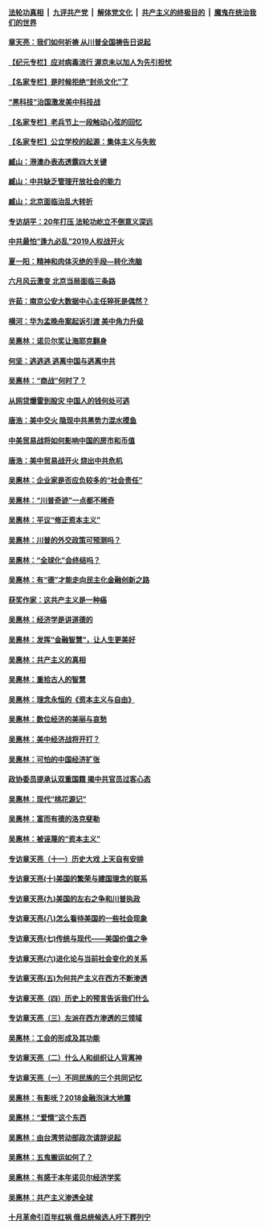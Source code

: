 ####  [法轮功真相](../../../../basic/blob/master/README.md?t=06181702) &nbsp;|&nbsp; [九评共产党](../../../../9ping.md/blob/master/README.md?t=06181702) &nbsp;|&nbsp; [解体党文化](../../../../jtdwh.md/blob/master/README.md?t=06181702)  &nbsp;|&nbsp; [共产主义的终极目的](../../../../gczydzjmd.md/blob/master/README.md?t=06181702) &nbsp;|&nbsp; [魔鬼在统治我们的世界](../../../../mgztzwmdsj.md/blob/master/README.md?t=06181702) 

#### [章天亮：我们如何祈祷 从川普全国祷告日说起](../pages/nsc423/n11944627.md?t=06181702) 

#### [【纪元专栏】应对病毒流行 渥京未以加人为先引担忧](../pages/nsc423/n11875714.md?t=06181702) 

#### [【名家专栏】是时候拒绝“封杀文化”了](../pages/nsc423/n11814093.md?t=06181702) 

#### [“黑科技”治国激发美中科技战](../pages/nsc423/n11638056.md?t=06181702) 

#### [【名家专栏】老兵节上一段触动心弦的回忆](../pages/nsc423/n11646016.md?t=06181702) 

#### [【名家专栏】公立学校的起源：集体主义与失败](../pages/nsc423/n11601833.md?t=06181702) 

#### [臧山：港澳办表态透露四大关键](../pages/nsc423/n11421628.md?t=06181702) 

#### [臧山：中共缺乏管理开放社会的能力](../pages/nsc423/n11407457.md?t=06181702) 

#### [臧山：北京面临治乱大转折](../pages/nsc423/n11406895.md?t=06181702) 

#### [专访胡平：20年打压 法轮功屹立不倒意义深远](../pages/nsc423/n11398800.md?t=06181702) 

#### [中共最怕“逢九必乱”2019人权战开火](../pages/nsc423/n11385248.md?t=06181702) 

#### [夏一阳：精神和肉体灭绝的手段—转化洗脑](../pages/nsc423/n11368250.md?t=06181702) 

#### [六月风云激变 北京当局面临三条路](../pages/nsc423/n11313668.md?t=06181702) 

#### [许茹：南京公安大数据中心主任猝死是偶然？](../pages/nsc423/n11064744.md?t=06181702) 

#### [横河：华为孟晚舟案起诉引渡 美中角力升级](../pages/nsc423/n11027230.md?t=06181702) 

#### [吴惠林：诺贝尔奖让海耶克翻身](../pages/nsc423/n10890049.md?t=06181702) 

#### [何坚：逃逃逃 逃离中国与逃离中共](../pages/nsc423/n10592891.md?t=06181702) 

#### [吴惠林：“商战”何时了？](../pages/nsc423/n10573558.md?t=06181702) 

#### [从网贷爆雷到股灾 中国人的钱何处可逃](../pages/nsc423/n10572800.md?t=06181702) 

#### [唐浩：美中交火 隐现中共黑势力混水摸鱼](../pages/nsc423/n10544040.md?t=06181702) 

#### [中美贸易战将如何影响中国的房市和币值](../pages/nsc423/n10543697.md?t=06181702) 

#### [唐浩：美中贸易战开火 烧出中共危机](../pages/nsc423/n10540126.md?t=06181702) 

#### [吴惠林：企业家是否应负较多的“社会责任”](../pages/nsc423/n10535022.md?t=06181702) 

#### [吴惠林：“川普奇迹”一点都不稀奇](../pages/nsc423/n10512808.md?t=06181702) 

#### [吴惠林：平议“修正资本主义”](../pages/nsc423/n10495724.md?t=06181702) 

#### [吴惠林：川普的外交政策可预测吗？](../pages/nsc423/n10462387.md?t=06181702) 

#### [吴惠林：“全球化”会终结吗？](../pages/nsc423/n10452838.md?t=06181702) 

#### [吴惠林：有“德”才能走向民主化金融创新之路](../pages/nsc423/n10432292.md?t=06181702) 

#### [获奖作家：这共产主义是一种癌](../pages/nsc423/n10431541.md?t=06181702) 

#### [吴惠林：经济学是讲道德的](../pages/nsc423/n10398014.md?t=06181702) 

#### [吴惠林：发挥“金融智慧”，让人生更美好](../pages/nsc423/n10375019.md?t=06181702) 

#### [吴惠林：共产主义的真相](../pages/nsc423/n10351394.md?t=06181702) 

#### [吴惠林：重拾古人的智慧](../pages/nsc423/n10337691.md?t=06181702) 

#### [吴惠林：理念永恒的《资本主义与自由》](../pages/nsc423/n10316274.md?t=06181702) 

#### [吴惠林：数位经济的美丽与哀愁](../pages/nsc423/n10292946.md?t=06181702) 

#### [吴惠林：美中经济战将开打？](../pages/nsc423/n10258825.md?t=06181702) 

#### [吴惠林：可怕的中国经济扩张](../pages/nsc423/n10219147.md?t=06181702) 

#### [政协委员提承认双重国籍 揭中共官员过客心态](../pages/nsc423/n10208809.md?t=06181702) 

#### [吴惠林：现代“桃花源记”](../pages/nsc423/n10185234.md?t=06181702) 

#### [吴惠林：富而有德的洛克斐勒](../pages/nsc423/n10142264.md?t=06181702) 

#### [吴惠林：被诬蔑的“资本主义”](../pages/nsc423/n10124816.md?t=06181702) 

#### [专访章天亮（十一）历史大戏 上天自有安排](../pages/nsc423/n10094905.md?t=06181702) 

#### [专访章天亮(十)美国的繁荣与建国理念的联系](../pages/nsc423/n10094899.md?t=06181702) 

#### [专访章天亮(九)美国的左右之争和川普执政](../pages/nsc423/n10094889.md?t=06181702) 

#### [专访章天亮(八)怎么看待美国的一些社会现象](../pages/nsc423/n10094857.md?t=06181702) 

#### [专访章天亮(七)传统与现代——美国价值之争](../pages/nsc423/n10093140.md?t=06181702) 

#### [专访章天亮(六)进化论与当前社会变化的关系](../pages/nsc423/n10092036.md?t=06181702) 

#### [专访章天亮(五)为何共产主义在西方不断渗透](../pages/nsc423/n10083620.md?t=06181702) 

#### [专访章天亮（四）历史上的预言告诉我们什么](../pages/nsc423/n10083606.md?t=06181702) 

#### [专访章天亮（三）左派在西方渗透的三领域](../pages/nsc423/n10081115.md?t=06181702) 

#### [吴惠林：工会的形成及其功能](../pages/nsc423/n10080633.md?t=06181702) 

#### [专访章天亮（二）什么人和组织让人背离神](../pages/nsc423/n10076637.md?t=06181702) 

#### [专访章天亮（一）不同民族的三个共同记忆](../pages/nsc423/n10074188.md?t=06181702) 

#### [吴惠林：有影呒？2018金融泡沫大地震](../pages/nsc423/n10040534.md?t=06181702) 

#### [吴惠林：“爱情”这个东西](../pages/nsc423/n10019423.md?t=06181702) 

#### [吴惠林：由台湾劳动部政次请辞说起](../pages/nsc423/n9979679.md?t=06181702) 

#### [吴惠林：五鬼搬运如何了？](../pages/nsc423/n9925338.md?t=06181702) 

#### [吴惠林：有感于本年诺贝尔经济学奖](../pages/nsc423/n9871883.md?t=06181702) 

#### [吴惠林：共产主义渗透全球](../pages/nsc423/n9812748.md?t=06181702) 

#### [十月革命引百年红祸 俄总统候选人吁下葬列宁](../pages/nsc423/n9810182.md?t=06181702) 

